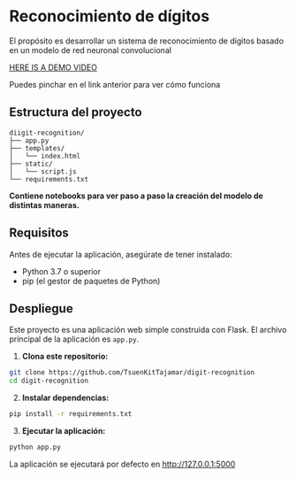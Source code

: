 # Reconocimiento de dígitos

El propósito es desarrollar un sistema de reconocimiento de dígitos basado en un modelo de red neuronal convolucional

[HERE IS A DEMO VIDEO](https://tajamar365-my.sharepoint.com/:v:/p/tsuenkit_lui/EeiO3d15F8FOnlQux01i8JoBYWhkqak9L4_uujXXmmSV-Q?nav=eyJyZWZlcnJhbEluZm8iOnsicmVmZXJyYWxBcHAiOiJPbmVEcml2ZUZvckJ1c2luZXNzIiwicmVmZXJyYWxBcHBQbGF0Zm9ybSI6IldlYiIsInJlZmVycmFsTW9kZSI6InZpZXciLCJyZWZlcnJhbFZpZXciOiJNeUZpbGVzTGlua0NvcHkifX0&e=kkII2d)

Puedes pinchar en el link anterior para ver cómo funciona

## Estructura del proyecto

```
diigit-recognition/
├── app.py
├── templates/
│   └── index.html
├── static/
│   └── script.js
└── requirements.txt
```

**Contiene notebooks para ver paso a paso la creación del modelo de distintas maneras.** 

## Requisitos

Antes de ejecutar la aplicación, asegúrate de tener instalado:

- Python 3.7 o superior
- pip (el gestor de paquetes de Python)

## Despliegue

Este proyecto es una aplicación web simple construida con Flask. El archivo principal de la aplicación es `app.py`.

1. **Clona este repositorio:**

```bash
git clone https://github.com/TsuenKitTajamar/digit-recognition
cd digit-recognition
```

2. **Instalar dependencias:**
```bash
pip install -r requirements.txt
```

3. **Ejecutar la aplicación:**
```bash
python app.py
```

La aplicación se ejecutará por defecto en http://127.0.0.1:5000